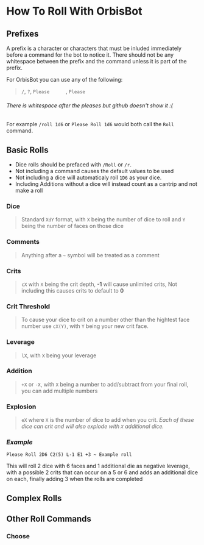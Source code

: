 
# How To Roll With OrbisBot

## Prefixes
A prefix is a character or characters that must be inluded immediately before a command for the bot to notice it. There should not be any whitespace  between the prefix and the command unless it is part of the prefix.

For OrbisBot you can use any of the following:
> `/`, `?`, `Please      `, `Please `
###### *There is whitespace after the pleases but github doesn't show it :(*
 
For example `/roll 1d6` or `Please Roll 1d6` would both call the `Roll` command.

## Basic Rolls
* Dice rolls should be prefaced with `/Roll` or `/r`. 
* Not including a command causes the default values to be used 
* Not including a dice will automaticaly roll `1D6` as your dice. 
* Including Additions without a dice will instead count as a cantrip and not make a roll

### Dice
>Standard `XdY` format, with `X` being the number of dice to roll and `Y` being the number of faces on those dice

### Comments
>Anything after a `~` symbol will be treated as a comment

### Crits
>`cX` with `X` being the crit depth, **-1** will cause unlimited crits, Not including this causes crits to default to **0**

### Crit Threshold
>To cause your dice to crit on a number other than the hightest face number use `cX(Y)`, with `Y` being your new crit face.

### Leverage
>`lX`, with `X` being your leverage

### Addition
>`+X` or `-X`, with `X` being a number to add/subtract from your final roll, you can add multiple numbers

### Explosion
>`eX` where `X` is the number of dice to add when you crit. 
>*Each of these dice can crit and will also explode with `X` additional dice.*


### _Example_

```
Please Roll 2D6 C2(5) L-1 E1 +3 ~ Example roll
```

This will roll 2 dice with 6 faces and 1 additional die as negative leverage, with a possible 2 crits that can occur on a 5 or 6 and adds an additional dice on each, finally adding 3 when the rolls are completed


## Complex Rolls

## Other Roll Commands

### Choose
